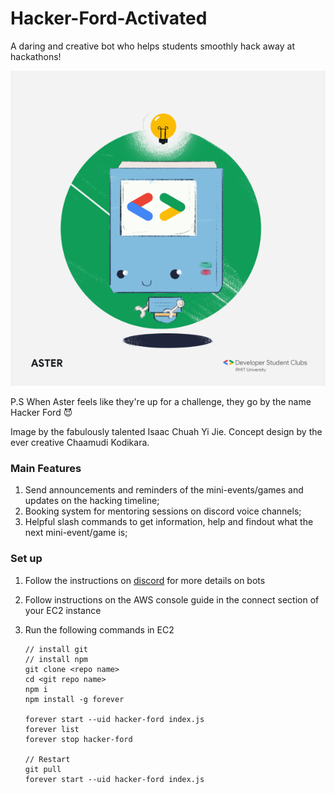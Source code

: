 # Hacker-Ford-Activated

A daring and creative bot who helps students smoothly hack away at hackathons!

![](image.png)

P.S When Aster feels like they're up for a challenge, they go by the name Hacker Ford 😈

Image by the fabulously talented Isaac Chuah Yi Jie.
Concept design by the ever creative Chaamudi Kodikara.

### Main Features
1. Send announcements and reminders of the mini-events/games and updates on the hacking timeline;
2. Booking system for mentoring sessions on discord voice channels;
3. Helpful slash commands to get information, help and findout what the next mini-event/game is;

### Set up

1. Follow the instructions on [discord](https://discord.js.org/#/) for more details on bots
2. Follow instructions on the AWS console guide in the connect section of your EC2 instance
3. Run the following commands in EC2

    ```
   // install git
   // install npm 
    git clone <repo name>
    cd <git repo name>
    npm i
    npm install -g forever

    forever start --uid hacker-ford index.js
    forever list
    forever stop hacker-ford
   
    // Restart
    git pull
    forever start --uid hacker-ford index.js
   ```
